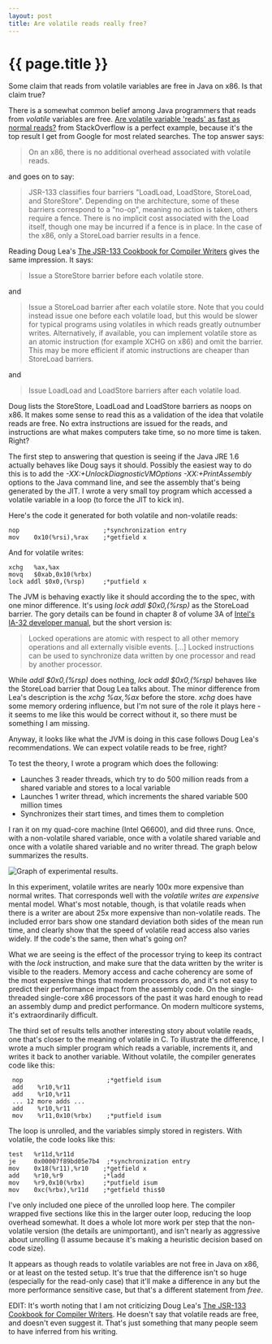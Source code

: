 ```yaml
---
layout: post
title: Are volatile reads really free?
---
```


{{ page.title }}
================

<p class="meta">Some claim that reads from volatile variables are free in Java on x86. Is that claim true?</p>

There is a somewhat common belief among Java programmers that reads from *volatile* variables are free. [Are volatile variable 'reads' as fast as normal reads?](http://stackoverflow.com/questions/1090311/are-volatile-variable-reads-as-fast-as-normal-reads) from StackOverflow is a perfect example, because it's the top result I get from Google for most related searches. The top answer says:

> On an x86, there is no additional overhead associated with volatile reads.

and goes on to say:

> JSR-133 classifies four barriers "LoadLoad, LoadStore, StoreLoad, and StoreStore". Depending on the architecture, some of these barriers correspond to a "no-op", meaning no action is taken, others require a fence. There is no implicit cost associated with the Load itself, though one may be incurred if a fence is in place. In the case of the x86, only a StoreLoad barrier results in a fence.

Reading Doug Lea's [The JSR-133 Cookbook for Compiler Writers](http://gee.cs.oswego.edu/dl/jmm/cookbook.html) gives the same impression. It says:

> Issue a StoreStore barrier before each volatile store.

and

> Issue a StoreLoad barrier after each volatile store. Note that you could instead issue one before each volatile load, but this would be slower for typical programs using volatiles in which reads greatly outnumber writes. Alternatively, if available, you can implement volatile store as an atomic instruction (for example XCHG on x86) and omit the barrier. This may be more efficient if atomic instructions are cheaper than StoreLoad barriers. 

and

> Issue LoadLoad and LoadStore barriers after each volatile load.

Doug lists the StoreStore, LoadLoad and LoadStore barriers as noops on x86. It makes some sense to read this as a validation of the idea that volatile reads are free. No extra instructions are issued for the reads, and instructions are what makes computers take time, so no more time is taken. Right?

The first step to answering that question is seeing if the Java JRE 1.6 actually behaves like Doug says it should. Possibly the easiest way to do this is to add the *-XX:+UnlockDiagnosticVMOptions -XX:+PrintAssembly* options to the Java command line, and see the assembly that's being generated by the JIT. I wrote a very small toy program which accessed a volatile variable in a loop (to force the JIT to kick in).

Here's the code it generated for both volatile and non-volatile reads:

    nop                       ;*synchronization entry
    mov    0x10(%rsi),%rax    ;*getfield x

And for volatile writes:

    xchg   %ax,%ax
    movq   $0xab,0x10(%rbx)
    lock addl $0x0,(%rsp)     ;*putfield x

The JVM is behaving exactly like it should according the to the spec, with one minor difference. It's using *lock addl $0x0,(%rsp)* as the StoreLoad barrier. The gory details can be found in chapter 8 of volume 3A of [Intel's IA-32 developer manual](http://www.intel.com/content/www/us/en/processors/architectures-software-developer-manuals.html), but the short version is:

> Locked operations are atomic with respect to all other memory operations and all externally visible events. \[...\] Locked instructions can be used to synchronize data written by one processor and read by another processor.

While *addl $0x0,(%rsp)* does nothing, *lock addl $0x0,(%rsp)* behaves like the StoreLoad barrier that Doug Lea talks about. The minor difference from Lea's description is the *xchg %ax,%ax* before the store. *xchg* does have some memory ordering influence, but I'm not sure of the role it plays here - it seems to me like this would be correct without it, so there must be something I am missing.

Anyway, it looks like what the JVM is doing in this case follows Doug Lea's recommendations. We can expect volatile reads to be free, right?

To test the theory, I wrote a program which does the following:

 * Launches 3 reader threads, which try to do 500 million reads from a shared variable and stores to a local variable
 * Launches 1 writer thread, which increments the shared variable 500 million times
 * Synchronizes their start times, and times them to completion

I ran it on my quad-core machine (Intel Q6600), and did three runs. Once, with a non-volatile shared variable, once with a volatile shared variable and once with a volatile shared variable and no writer thread. The graph below summarizes the results.

![Graph of experimental results.](https://s3.amazonaws.com/mbrooker-blog-images/volatile_results_graph.png)

In this experiment, volatile writes are nearly 100x more expensive than normal writes. That corresponds well with the *volatile writes are expensive* mental model. What's most notable, though, is that volatile reads when there is a writer are about 25x more expensive than non-volatile reads. The included error bars show one standard deviation both sides of the mean run time, and clearly show that the speed of volatile read access also varies widely. If the code's the same, then what's going on?

What we are seeing is the effect of the processor trying to keep its contract with the *lock* instruction, and make sure that the data written by the writer is visible to the readers. Memory access and cache coherency are some of the most expensive things that modern processors do, and it's not easy to predict their performance impact from the assembly code. On the single-threaded single-core x86 processors of the past it was hard enough to read an assembly dump and predict performance. On modern multicore systems, it's extraordinarily difficult.

The third set of results tells another interesting story about volatile reads, one that's closer to the meaning of volatile in C. To illustrate the difference, I wrote a much simpler program which reads a variable, increments it, and writes it back to another variable. Without volatile, the compiler generates code like this:

     nop                       ;*getfield isum
     add    %r10,%r11
     add    %r10,%r11
     ... 12 more adds ...
     add    %r10,%r11
     mov    %r11,0x10(%rbx)    ;*putfield isum

The loop is unrolled, and the variables simply stored in registers. With volatile, the code looks like this:

    test   %r11d,%r11d
    je     0x00007f89bd05e7b4  ;*synchronization entry
    mov    0x18(%r11),%r10    ;*getfield x
    add    %r10,%r9           ;*ladd
    mov    %r9,0x10(%rbx)     ;*putfield isum
    mov    0xc(%rbx),%r11d    ;*getfield this$0

I've only included one piece of the unrolled loop here. The compiler wrapped five sections like this in the larger outer loop, reducing the loop overhead somewhat. It does a whole lot more work per step that the non-volatile version (the details are unimportant), and isn't nearly as aggressive about unrolling (I assume because it's making a heuristic decision based on code size).

It appears as though reads to volatile variables are not free in Java on x86, or at least on the tested setup. It's true that the difference isn't so huge (especially for the read-only case) that it'll make a difference in any but the more performance sensitive case, but that's a different statement from *free*.

EDIT: It's worth noting that I am not criticizing Doug Lea's [The JSR-133 Cookbook for Compiler Writers](http://gee.cs.oswego.edu/dl/jmm/cookbook.html). He doesn't say that volatile reads are free, and doesn't even suggest it. That's just something that many people seem to have inferred from his writing.